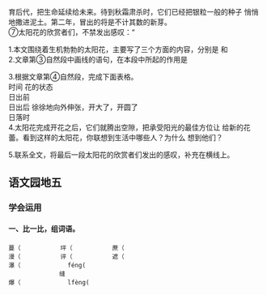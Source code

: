 育后代，把生命延续给未来。待到秋霜肃杀时，它们已经把银粒一般的种子
悄悄地撒进泥土。第二年，冒出的将是不计其数的新芽。              
  ⑦太阳花的欣赏者们，不禁发出感叹：“                       
                                                     
   1.本文围绕着生机勃勃的太阳花，主要写了三个方面的内容，分别是
                          和                         
   2.文章第③自然段中画线的语句，在本段中所起的作用是         
                                                     
   3.根据文章第④自然段，完成下面表格。                     
              时间                  花的状态          
      日出前                                         
      日出后               徐徐地向外伸张，开大了，开圆了   
      日落时                                         
   4.太阳花完成开花之后，它们就腾出空隙，把承受阳光的最佳方位让
      给新的花蕾。看到这样的太阳花，你联想到生活中哪些人？为什么
      想到他们？                                        
                                                     
                                                     
   5.联系全文，将最后一段太阳花的欣赏者们发出的感叹，补充在横线上。  
                                                     
## 语文园地五
                                                     
### 学会运用
#### 一、比一比，组词语。
    蔓（           坪（           蔗（                
    漫（           评（           遮（                
    瀑（             féng(                           
                  缝                                
    爆（             lfèng(                           